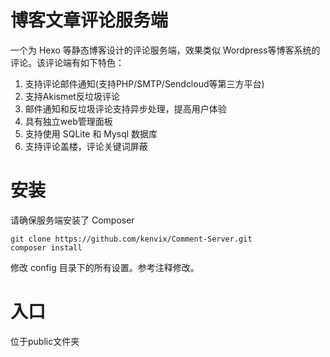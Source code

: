 # 博客文章评论服务端
一个为 Hexo 等静态博客设计的评论服务端，效果类似 Wordpress等博客系统的评论。该评论端有如下特色：   
     
1. 支持评论邮件通知(支持PHP/SMTP/Sendcloud等第三方平台)
2. 支持Akismet反垃圾评论
3. 邮件通知和反垃圾评论支持异步处理，提高用户体验
4. 具有独立web管理面板
5. 支持使用 SQLite 和 Mysql 数据库
6. 支持评论盖楼，评论关键词屏蔽

# 安装
请确保服务端安装了 Composer
```shell
git clone https://github.com/kenvix/Comment-Server.git
composer install
```
修改 config 目录下的所有设置。参考注释修改。

# 入口
位于public文件夹